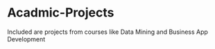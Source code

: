 # Acadmic-Projects
Included are projects from courses like Data Mining and Business App Development 
